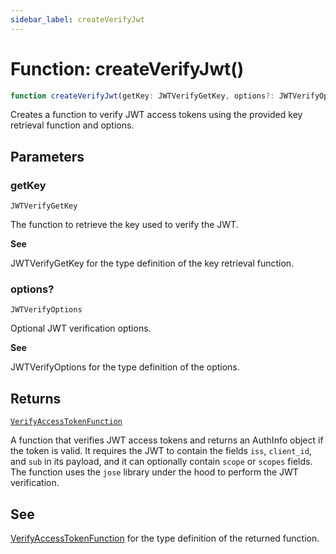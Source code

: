 ```yaml
---
sidebar_label: createVerifyJwt
---
```


# Function: createVerifyJwt()

```ts
function createVerifyJwt(getKey: JWTVerifyGetKey, options?: JWTVerifyOptions): VerifyAccessTokenFunction;
```

Creates a function to verify JWT access tokens using the provided key retrieval function
and options.

## Parameters

### getKey

`JWTVerifyGetKey`

The function to retrieve the key used to verify the JWT.

**See**

JWTVerifyGetKey for the type definition of the key retrieval function.

### options?

`JWTVerifyOptions`

Optional JWT verification options.

**See**

JWTVerifyOptions for the type definition of the options.

## Returns

[`VerifyAccessTokenFunction`](/references/js/type-aliases/VerifyAccessTokenFunction.md)

A function that verifies JWT access tokens and returns an AuthInfo object if
the token is valid. It requires the JWT to contain the fields `iss`, `client_id`, and `sub` in
its payload, and it can optionally contain `scope` or `scopes` fields. The function uses the
`jose` library under the hood to perform the JWT verification.

## See

[VerifyAccessTokenFunction](/references/js/type-aliases/VerifyAccessTokenFunction.md) for the type definition of the returned function.

